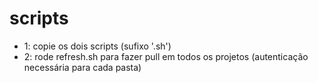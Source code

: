 # scripts
- 1: copie os dois scripts (sufixo '.sh')
- 2: rode refresh.sh para fazer pull em todos os projetos (autenticação necessária para cada pasta)
